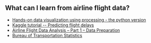 ## What can I learn from airline flight data?

* [Hands-on data visualization using processing - the python version](http://vda-lab.github.io/2015/03/hands-on-data-visualization-using-processing-the-python-version)  
* [Kaggle tutorial -- Predicting flight delays](https://www.kaggle.com/fabiendaniel/predicting-flight-delays-tutorial/data)  
* [Airline Flight Data Analysis – Part 1 – Data Preparation](http://diybigdata.net/2016/08/airline-flight-data-analysis-data-preparation/)  
* [Bureau of Transportation Statistics](https://www.transtats.bts.gov/DL_SelectFields.asp?Table_ID=236&DB_Short_Name=On-Time)
